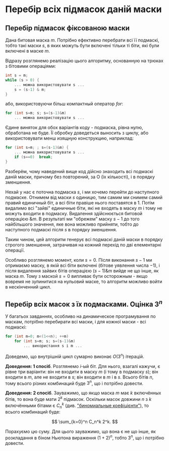 # Перебір всіх підмасок даній маски

## Перебір підмасок фіксованою маски

Дана битовая маска $m$. Потрібно ефективно перебрати всі її подмаскі, тобто такі маски $s$, в яких можуть бути включені тільки ті біти, які були включені в маске $m$.

Відразу розглянемо реалізацію цього алгоритму, основанную на трюках з бітовими операціями:

<!--- TODO: specify code snippet id -->
``` cpp
int s = m;
while (s > 0) {
    ... можна використовувати s ...
    s = (s-1) & m;
}
```

або, використовуючи більш компактный оператор $for$:

<!--- TODO: specify code snippet id -->
``` cpp
for (int s=m; s; s=(s-1)&m)
    ... можна використовувати s ...
```

Єдине виняток для обох варіантів коду - подмаска, рівна нулю, обработана не буде. Її обробку доведеться выносить з циклу, або використовувати менш изящную конструкцию, наприклад:

<!--- TODO: specify code snippet id -->
``` cpp
for (int s=m; ; s=(s-1)&m) {
    ... можна використовувати s ...
    if (s==0)  break;
}
```

Разберём, чому наведений вище код дійсно знаходить всі подмаскі даній маски, причому без повторений, за O (їх кількості), і в порядку зменшення.

Нехай у нас є поточна подмаска $s$, і ми хочемо перейти до наступного подмаске. Отнимем від маски $s$ одиницю, тим самим ми снимем самий правий единичный біт, а всі біти правіше нього поставятся в $1$. Потім видалимо всі "зайві" единичные біти, які не входять в маску $m$ і тому не можуть входити в подмаску. Видалення здійснюється битовой операцією $\& m$. В результаті ми "обрежем" маску $s-1$ до того найбільшого значення, яке вона можливо прийняти, тобто до наступного подмаскі після $s$ в порядку зменшення.

Таким чином, цей алгоритм генерує всі подмаскі даній маски в порядку строгого зменшення, затрачивая на кожний перехід по дві елементарні операції.

Особливо розглянемо момент, коли $s = 0$. Після виконання $s-1$ ми отримаємо маску, в якій всі біти включені (бітове уявлення числа $-1$), і після видалення зайвих бітів операцією $(s-1) \& m$ вийде не що інше, як маска $m$. Тому з маской $s = 0$ випливає бути осторожным - якщо вовремя не зупинитися на нульовий маске, то алгоритм можливо войти в нескінченний цикл.

## Перебір всіх масок з їх подмасками. Оцінка $3^n$

У багатьох завданнях, особливо на динамическое програмування по маскам, потрібно перебирати всі маски, і для кожної маски - всі подмаскі:

<!--- TODO: specify code snippet id -->
``` cpp
for (int m=0; m<(1<<n); ++m)
    for (int s=m; s; s=(s-1)&m)
        ... використання s і m ...
```

Доведемо, що внутрішній цикл сумарно виконає $O(3^n)$ ітерацій.

**Доведення: 1 спосіб**. Розглянемо $i$-ый біт. Для нього, взагалі кажучи, є рівне три варіанти: він не входити в маску $m$ (і тому в подмаску $s$); він входити в $m$, але не входити в $s$; він входити в $m$ і в $s$. Всього бітів $n$, тому всього різних комбинаций буде $3^n$, що і потрібно довести.

**Доведення: 2 спосіб**. Зауважимо, що якщо маска $m$ має $k$ включённых бітів, то вона буде мати $2^k$ підмасок. Оскільки масок довжини $n$ з $k$ включёнными бітами є $C_n^k$ (див. ["биномиальные коефіцієнти"](binomial_coeff)), то всього комбинаций буде:

$$ \sum_{k=0}^n C_n^k 2^k. $$

Порахуємо цю суму. Для цього зауважимо, що вона є не що інше, як розкладання в біном Ньютона вираження $(1+2)^n$, тобто $3^n$, що і потрібно довести.
